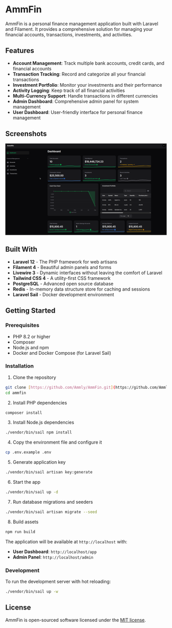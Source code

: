 # AmmFin

AmmFin is a personal finance management application built with Laravel and Filament. It provides a comprehensive solution for managing your financial accounts, transactions, investments, and activities.

## Features

- **Account Management**: Track multiple bank accounts, credit cards, and financial accounts
- **Transaction Tracking**: Record and categorize all your financial transactions
- **Investment Portfolio**: Monitor your investments and their performance
- **Activity Logging**: Keep track of all financial activities
- **Multi-Currency Support**: Handle transactions in different currencies
- **Admin Dashboard**: Comprehensive admin panel for system management
- **User Dashboard**: User-friendly interface for personal finance management

## Screenshots

![alt text](dashboard.png)

## Built With

- **Laravel 12** - The PHP framework for web artisans
- **Filament 4** - Beautiful admin panels and forms
- **Livewire 3** - Dynamic interfaces without leaving the comfort of Laravel
- **Tailwind CSS 4** - A utility-first CSS framework
- **PostgreSQL** - Advanced open source database
- **Redis** - In-memory data structure store for caching and sessions
- **Laravel Sail** - Docker development environment

## Getting Started

### Prerequisites

- PHP 8.2 or higher
- Composer
- Node.js and npm
- Docker and Docker Compose (for Laravel Sail)

### Installation

1. Clone the repository
```bash
git clone [https://github.com/Ammly/AmmFin.git](https://github.com/Ammly/AmmFin.git) ammfin
cd ammfin
```

2. Install PHP dependencies
```bash
composer install
```

3. Install Node.js dependencies
```bash
./vendor/bin/sail npm install
```

4. Copy the environment file and configure it
```bash
cp .env.example .env
```

5. Generate application key
```bash
./vendor/bin/sail artisan key:generate
```

6. Start the app
```bash
./vendor/bin/sail up -d
```

7. Run database migrations and seeders
```bash
./vendor/bin/sail artisan migrate --seed
```

8. Build assets
```bash
npm run build
```

The application will be available at `http://localhost` with:
- **User Dashboard**: `http://localhost/app`
- **Admin Panel**: `http://localhost/admin`

### Development

To run the development server with hot reloading:
```bash
./vendor/bin/sail up -w
```

## License

AmmFin is open-sourced software licensed under the [MIT license](https://opensource.org/licenses/MIT).
